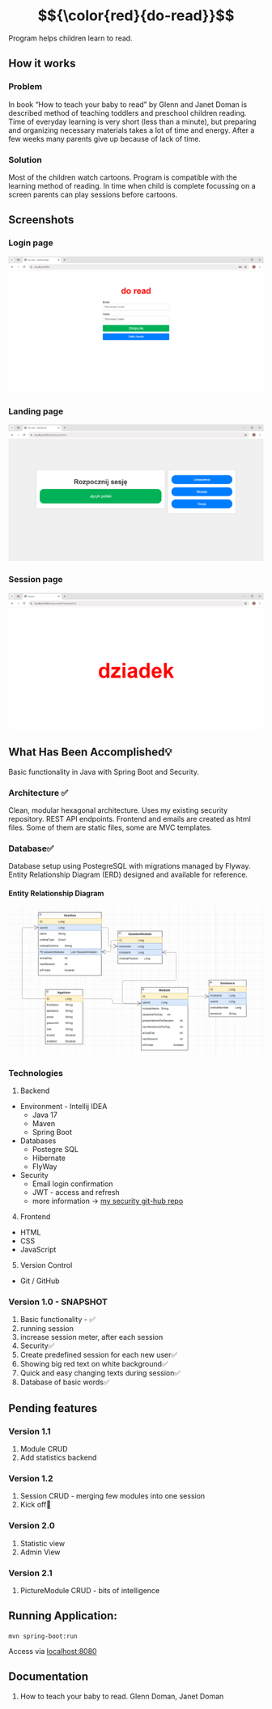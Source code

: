 # $${\color{red}{do-read}}$$
Program helps children learn to read.

## How it works
### Problem
In book “How to teach your baby to read” by Glenn and Janet Doman is described method of teaching toddlers and preschool children reading.
Time of everyday learning is very short (less than a minute), but preparing and organizing necessary materials takes a lot of time and energy. After a few weeks many parents give up because of lack of time.
### Solution
Most of the children watch cartoons. Program is compatible with the learning method of reading. In time when child is complete focussing on a screen parents can play sessions before cartoons.
## Screenshots
### Login page
![login-page.png](documentation%2Freadme%2Flogin-page.png)
### Landing page
![landing-page.png](documentation%2Freadme%2Flanding-page.png)
### Session page
![session.png](documentation%2Freadme%2Fsession.png)
## What Has Been Accomplished💡
Basic functionality in Java with Spring Boot and Security.
### Architecture ✅
Clean, modular hexagonal architecture. Uses my existing security repository. REST API endpoints. Frontend and emails are created as html files. Some of them are static files, some are MVC templates.
### Database✅
Database setup using PostegreSQL with migrations managed by Flyway. Entity Relationship Diagram (ERD) designed and available for reference.
#### Entity Relationship Diagram
![schema.png](documentation%2Freadme%2Fschema.png)
### Technologies
1.  Backend
- Environment - Intellij IDEA
    - Java 17
    - Maven
    - Spring Boot
- Databases
    - Postegre SQL
    - Hibernate
    - FlyWay
- Security
    - Email login confirmation
    - JWT - access and refresh
    - more information ->  [my security git-hub repo](https://github.com/GitHub-BartekT/SpringBoot_Security_Module)
4.  Frontend
- HTML
- CSS
- JavaScript
5.  Version Control
- Git / GitHub
### Version 1.0 - SNAPSHOT
1. Basic functionality - ✅
  1. running session
  2. increase session meter, after each session
2. Security✅
3. Create predefined session for each new user✅
4. Showing big red text on white background✅
5. Quick and easy changing texts during session✅
6. Database of basic words✅

## Pending features
### Version 1.1
1. Module CRUD
2. Add statistics backend
### Version 1.2
1. Session CRUD - merging few modules into one session
2. Kick off🚀
### Version 2.0
1. Statistic view
2. Admin View
### Version 2.1
1. PictureModule CRUD - bits of intelligence

## Running Application:

```mvn spring-boot:run```

Access via [localhost:8080](http://localhost:8080)

## Documentation
1. How to teach your baby to read. Glenn Doman, Janet Doman
